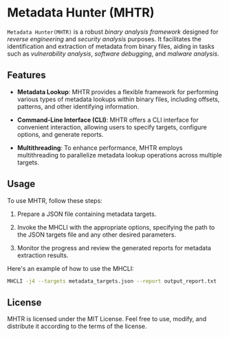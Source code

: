 # Metadata Hunter (MHTR)
`Metadata Hunter(MHTR)` is a robust *binary analysis framework* designed for *reverse engineering* and *security analysis* purposes. It facilitates the identification and extraction of metadata from binary files, aiding in tasks such as *vulnerability analysis*, *software debugging*, and *malware analysis*.

## Features
-   **Metadata Lookup**: MHTR provides a flexible framework for performing various types of metadata lookups within binary files, including offsets, patterns, and other identifying information.
    
-   **Command-Line Interface (CLI)**: MHTR offers a CLI interface for convenient interaction, allowing users to specify targets, configure options, and generate reports.
    
-   **Multithreading**: To enhance performance, MHTR employs multithreading to parallelize metadata lookup operations across multiple targets.

## Usage
To use MHTR, follow these steps:

1.  Prepare a JSON file containing metadata targets.
    
2.  Invoke the MHCLI with the appropriate options, specifying the path to the JSON targets file and any other desired parameters.
    
3.  Monitor the progress and review the generated reports for metadata extraction results.
    

Here's an example of how to use the MHCLI:
```bash
MHCLI -j4 --targets metadata_targets.json --report output_report.txt
```
## License

MHTR is licensed under the MIT License. Feel free to use, modify, and distribute it according to the terms of the license.

